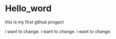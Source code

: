 # Hello_word
this is my first github progect

i want to change.
i want to change.
i want to change.


